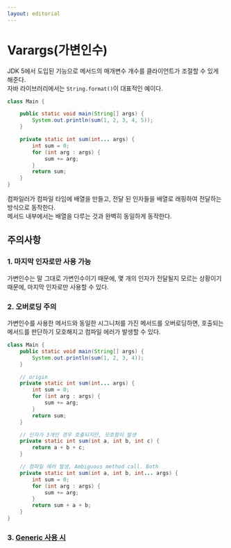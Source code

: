 ```yaml
---
layout: editorial
---
```


# Varargs(가변인수)

JDK 5에서 도입된 기능으로 메서드의 매개변수 개수를 클라이언트가 조절할 수 있게 해준다.  
자바 라이브러리에서는 `String.format()`이 대표적인 예이다.

```java
class Main {

    public static void main(String[] args) {
        System.out.println(sum(1, 2, 3, 4, 5));
    }

    private static int sum(int... args) {
        int sum = 0;
        for (int arg : args) {
            sum += arg;
        }
        return sum;
    }
}
```

컴파일러가 컴파일 타임에 배열을 만들고, 전달 된 인자들을 배열로 래핑하여 전달하는 방식으로 동작한다.  
메서드 내부에서는 배열을 다루는 것과 완벽히 동일하게 동작한다.

## 주의사항

### 1. 마지막 인자로만 사용 가능

가변인수는 말 그대로 가변인수이기 때문에, 몇 개의 인자가 전달될지 모르는 상황이기 때문에, 마지막 인자로만 사용할 수 있다.

### 2. 오버로딩 주의

가변인수를 사용한 메서드와 동일한 시그니처를 가진 메서드를 오버로딩하면, 호출되는 메서드를 판단하기 모호해지고 컴파일 에러가 발생할 수 있다.

```java
class Main {
    public static void main(String[] args) {
        System.out.println(sum(1, 2, 3, 4));
    }

    // origin
    private static int sum(int... args) {
        int sum = 0;
        for (int arg : args) {
            sum += arg;
        }
        return sum;
    }

    // 인자가 3개인 경우 호출되지만, 모호함이 발생
    private static int sum(int a, int b, int c) {
        return a + b + c;
    }

    // 컴파일 에러 발생, Ambiguous method call. Both
    private static int sum(int a, int b, int... args) {
        int sum = 0;
        for (int arg : args) {
            sum += arg;
        }
        return sum + a + b;
    }
}
```

### 3. [Generic 사용 시](effective-java/item32.md)
